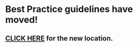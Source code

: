 # Best Practice guidelines have moved!

## [CLICK HERE](../FAQ/BestPractices/) for the new location.
